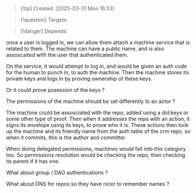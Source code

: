 
>[!tip] Created: [2025-03-31 Mon 16:53]

>[!question] Targets: 

>[!danger] Depends: 

once a user is logged in, we can allow them attach a machine service that is related to them.
The machine can have a public name, and is also assoscaited with the user that authenticated them.

On the service, it would attempt to log in, and would be given an auth code for the human to punch in, to auth the machine.  Then the machine stores its private keys and logs in by proving ownership of these keys.

Or it could prove posession of the keys ?

The permissions of the machine should be set differently to an actor ?

The machine could be assosciated with the repo, added using a did:keys or some other type of proof.  Then when it addresses the repo with an action, it signs its envelope using its keys, to prove who it is.  These actions then look up the machine and its friendly name from the auth table of the crm repo, so when it commits, this is the author and committer.

When doing delegated permissions, machines would fall into this category too.  So permissions resolution would be checking the repo, then checking its parent if it has one.

What about group / DAO authentications ?

What about DNS for repos so they have nicer to remember names ?
